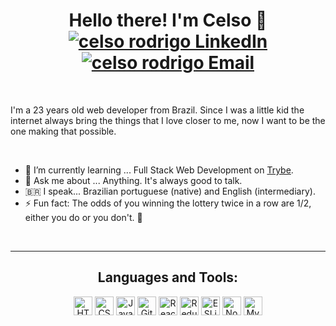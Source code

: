 <h1 align="center">Hello there! I'm Celso 👋
  <a href="https://www.linkedin.com/in/celso-rodrigo-monteiro" />
    <img src="https://img.shields.io/badge/-LinkedIn-blue?style=flat-square&logo=Linkedin&logoColor=white" alt="celso rodrigo LinkedIn" />
  </a>
  <a href="mailto:celsorodrigoma@gmail.com">
    <img src="https://img.shields.io/badge/-Mail-red?style=flat-square&logo=gmail&logoColor=white" alt="celso rodrigo Email" />
  </a>
</h1>
<br>
<p>I'm a 23 years old web developer from Brazil. Since I was a little kid the internet always bring the things that I love closer to me, now I want to be the one making that possible.</p>
<br>
<ul>
  <li>🌱 I’m currently learning ... Full Stack Web Development on <a href="https://www.betrybe.com/" alt="Site oficial da Trybe" target="blank">Trybe</a>.</li>
  <li>💬 Ask me about ... Anything. It's always good to talk.</li>
  <li>🇧🇷 I speak... Brazilian portuguese (native) and English (intermediary).</li>
  <li>⚡ Fun fact: The odds of you winning the lottery twice in a row are 1/2, either you do or you don't. 🤡</li>
</ul>
<br>
<hr>
<h2 align="center">Languages and Tools:</h3>
<p align="center">
  <img src="https://img.shields.io/badge/-HTML-05122A?style=flat&logo=HTML5" alt="HTML5" height="30px">
  <img src="https://img.shields.io/badge/-CSS-05122A?style=flat&logo=CSS3&logoColor=1572B6" alt="CSS" height="30px">
  <img src="https://img.shields.io/badge/-JavaScript-05122A?style=flat&logo=javascript" alt="Javascript" height="30px">
  <img src="https://img.shields.io/badge/-GitHub-05122A?style=flat&logo=github" alt="GitHub" height="30px">
  <img src="https://img.shields.io/badge/-React-05122A?style=flat&logo=react" alt="React" height="30px">
  <img src="https://img.shields.io/badge/-Redux-05122A?style=flat&logo=redux&logoColor=4c4cc4" alt="Redux" height="30px">
  <img src="https://img.shields.io/badge/-ESLINT-05122A?style=flat&logo=eslint&logoColor=4c4cc4" alt="ESLint" height="30px">
  <img src="https://img.shields.io/badge/-Node-05122A?style=flat&logo=node.js" alt="Node.js" height="30px">
  <img src="https://img.shields.io/badge/-MySQL-05122A?style=flat&logo=mysql" alt="MySQL" height="30px">
</p>

